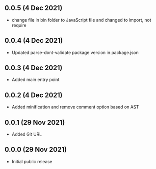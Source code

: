 ## 0.0.5 (4 Dec 2021)

* change file in bin folder to JavaScript file and changed to import, not require

## 0.0.4 (4 Dec 2021)

* Updated parse-dont-validate package version in package.json

## 0.0.3 (4 Dec 2021)

* Added main entry point

## 0.0.2 (4 Dec 2021)

* Added minification and remove comment option based on AST

## 0.0.1 (29 Nov 2021)

* Added Git URL 

## 0.0.0 (29 Nov 2021)

* Initial public release
